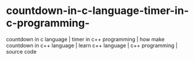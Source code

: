 # countdown-in-c-language-timer-in-c-programming-
countdown in c language | timer in c++ programming | how make countdown in c++ language | learn c++ language | c++ programming | source code
